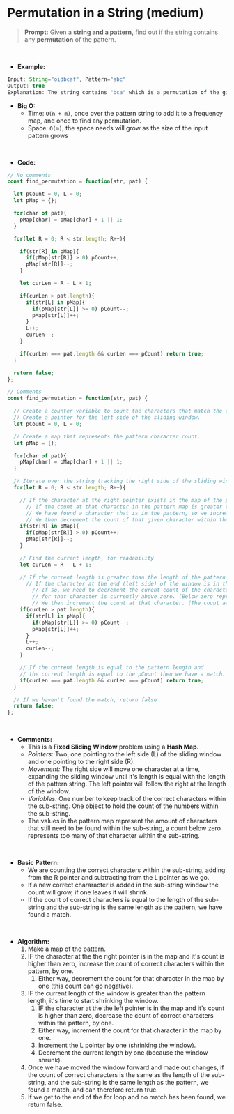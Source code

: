 # Permutation in a String (medium)

> **Prompt:** Given a **string and a pattern,** find out if the string contains any **permutation** of the pattern.

<br>

- **Example:**

```js
Input: String="oidbcaf", Pattern="abc"
Output: true
Explanation: The string contains "bca" which is a permutation of the given pattern.
```
- **Big O:**
  - Time: `O(n + m)`, once over the pattern string to add it to a frequency map, and once to find any permutation.
  - Space: `O(m)`, the space needs will grow as the size of the input pattern grows

<br>

- **Code:**

```js
// No comments
const find_permutation = function(str, pat) {

  let pCount = 0, L = 0;
  let pMap = {};

  for(char of pat){
    pMap[char] = pMap[char] + 1 || 1;
  }

  for(let R = 0; R < str.length; R++){

    if(str[R] in pMap){
      if(pMap[str[R]] > 0) pCount++;
      pMap[str[R]]--;      
    }

    let curLen = R - L + 1;

    if(curLen > pat.length){
      if(str[L] in pMap){
        if(pMap[str[L]] >= 0) pCount--;
        pMap[str[L]]++;
      }
      L++;
      curLen--;
    }

    if(curLen === pat.length && curLen === pCount) return true;
  }

  return false;
};

// Comments
const find_permutation = function(str, pat) {

  // Create a counter variable to count the characters that match the characters that make up the pattern within the currentsub-string window.
  // Create a pointer for the left side of the sliding window.
  let pCount = 0, L = 0;

  // Create a map that represents the pattern character count.
  let pMap = {};

  for(char of pat){
    pMap[char] = pMap[char] + 1 || 1;
  }

  // Iterate over the string tracking the right side of the sliding window.
  for(let R = 0; R < str.length; R++){

    // If the character at the right pointer exists in the map of the pattern.
      // If the count at that character in the pattern map is greater than zero,
      // We have found a character that is in the pattern, so we increment count of correct chararacters currently in the pattern.
      // We then decrement the count of that given character within the pattern map. 
    if(str[R] in pMap){
      if(pMap[str[R]] > 0) pCount++;
      pMap[str[R]]--;      
    }

    // Find the current length, for readability
    let curLen = R - L + 1;

    // If the current length is greater than the length of the pattern we need to shrink the window
      // If the character at the end (left side) of the window is in the map of chars we also need to account for it leaving the window
        // If so, we need to decrement the curent count of the characters within the map if the count 
        // for that character is currently above zero. (Below zero represents too many of the same characters within the window.)
        // We then increment the count at that character. (The count at a character represents the ammount of characters we still need to find)
    if(curLen > pat.length){  
      if(str[L] in pMap){       
        if(pMap[str[L]] >= 0) pCount--;
        pMap[str[L]]++;
      }
      L++;      
      curLen--;
    }

    // If the current length is equal to the pattern length and
    // the current length is equal to the pCount then we have a match.
    if(curLen === pat.length && curLen === pCount) return true;
  }

  // If we haven't found the match, return false
  return false;
};
```

<br>

- **Comments:**
  - This is a **Fixed Sliding Window** problem using a **Hash Map**.
  - *Pointers:* Two, one pointing to the left side (L) of the sliding window and one pointing to the right side (R).
  - *Movement:*  The right side will move one character at a time, expanding the sliding window until it's length is equal with the length of the pattern string. The left pointer will follow the right at the length of the window.
  - *Variables:* One number to keep track of the correct characters within the sub-string. One object to hold the count of the numbers within the sub-string.
  - The values in the pattern map represent the amount of characters that still need to be found within the sub-string, a count below zero represents too many of that character within the sub-string.

<br>

- **Basic Pattern:**
  - We are counting the correct characters within the sub-string, adding from the R pointer and subtracting from the L pointer as we go.
  - If a new correct chararacter is added in the sub-string window the count will grow, if one leaves it will shrink.
  - If the count of correct characters is equal to the length of the sub-string and the sub-string is the same length as the pattern, we have found a match.


 <br> 

- **Algorithm:**
  1. Make a map of the pattern.
  2. IF the character at the the right pointer is in the map and it's count is higher than zero, increase the count of correct characters within the pattern, by one.
     1. Either way, decrement the count for that character in the map by one (this count can go negative).
  3. IF the current length of the window is greater than the pattern length, it's time to start shrinking the window.
     1. IF the character at the the left pointer is in the map and it's count is higher than zero, decrease the count of correct characters within the pattern, by one.
     2. Either way, increment the count for that character in the map by one.
     3. Increment the L pointer by one (shrinking the window).
     4. Decrement the current length by one (because the window shrunk).
  4. Once we have moved the window forward and made out changes, if the count of correct characters is the same as the length of the sub-string, and the sub-string is the same length as the pattern, we found a match, and can therefore return true.
  5. If we get to the end of the for loop and no match has been found, we return false.